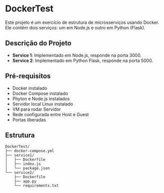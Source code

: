 # DockerTest

Este projeto é um exercício de estrutura de microsserviços usando Docker. Ele contém dois serviços: um em Node.js e outro em Python (Flask).

## Descrição do Projeto

- **Service 1**: Implementado em Node.js, responde na porta 3000.
- **Service 2**: Implementado em Python Flask, responde na porta 5000.

## Pré-requisitos

- Docker instalado
- Docker Compose instalado
- Phyton e Node.js instalados
- Servidor local Linux instalado
- VM para rodar Servidor
- Rede configurada entre Host e Guest
- Portas liberadas
  
## Estrutura 
```
DockerTest/
├── docker-compose.yml
├── service1/
│   ├── Dockerfile
│   ├── index.js
│   └── package.json
└── service2/
    ├── Dockerfile
    ├── app.py
    └── requirements.txt
```
